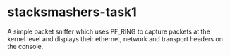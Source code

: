 stacksmashers-task1
===================

A simple packet sniffer which uses PF_RING to capture packets at the kernel level and displays their ethernet, network and transport headers on the console.
